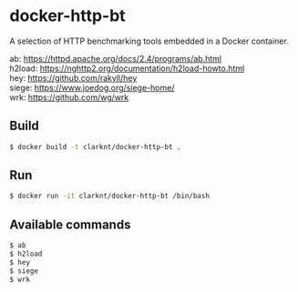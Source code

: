 # docker-http-bt

A selection of HTTP benchmarking tools embedded in a Docker container.

ab: https://httpd.apache.org/docs/2.4/programs/ab.html  
h2load: https://nghttp2.org/documentation/h2load-howto.html  
hey: https://github.com/rakyll/hey  
siege: https://www.joedog.org/siege-home/  
wrk: https://github.com/wg/wrk

## Build

```sh
$ docker build -t clarknt/docker-http-bt .
```

## Run

```sh
$ docker run -it clarknt/docker-http-bt /bin/bash
```

## Available commands

```sh
$ ab
$ h2load
$ hey
$ siege
$ wrk
```

